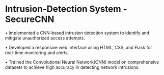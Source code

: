 # Intrusion-Detection System - SecureCNN
• Implemented a CNN-based intrusion detection system to identify and mitigate unauthorized access attempts.

• Developed a responsive web interface using HTML, CSS, and Flask for real-time monitoring and alerts.

• Trained the Convolutional Neural Network(CNN) model on comprehensive datasets to achieve high accuracy in detecting network intrusions.

